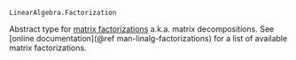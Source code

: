 ```
LinearAlgebra.Factorization
```

Abstract type for [matrix factorizations](https://en.wikipedia.org/wiki/Matrix_decomposition) a.k.a. matrix decompositions. See [online documentation](@ref man-linalg-factorizations) for a list of available matrix factorizations.
